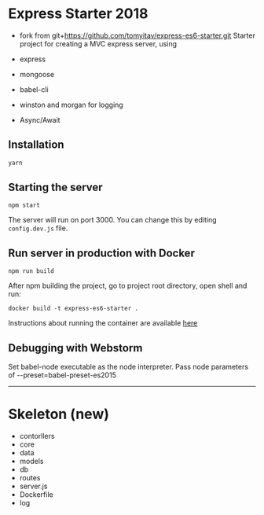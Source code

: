 # Express Starter 2018
+ fork from git+https://github.com/tomyitav/express-es6-starter.git
Starter project for creating a MVC express server, using

+ express
+ mongoose
+ babel-cli
+ winston and morgan for logging
+ Async/Await

## Installation
```bash
yarn
```

## Starting the server

```
npm start
```

The server will run on port 3000. You can change this by editing `config.dev.js` file.

## Run server in production with Docker

```
npm run build
```

After npm building the project, go to project root directory, open shell and run:
```
docker build -t express-es6-starter .
```

Instructions about running the container are available [here](https://hub.docker.com/r/tomyitav/express-es6-starter/)

## Debugging with Webstorm

Set babel-node executable as the node interpreter.
Pass node parameters of --preset=babel-preset-es2015

---

# Skeleton (new)
+ contorllers
+ core
+ data
+ models
+ db
+ routes
+ server.js
+ Dockerfile
+ log


